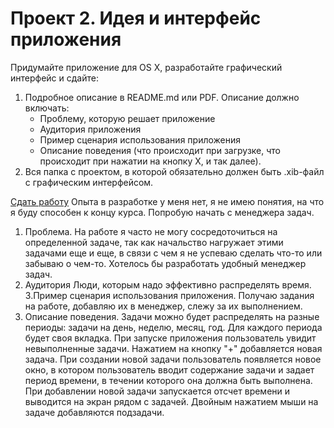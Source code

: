 Проект 2. Идея и интерфейс приложения
=============

Придумайте приложение для OS X, разработайте графический интерфейс и сдайте:

1. Подробное описание в README.md или PDF. Описание должно включать:
	* Проблему, которую решает приложение
	* Аудитория приложения
	* Пример сценария использования приложения
	* Описание поведения (что происходит при загрузке, что происходит при нажатии на кнопку Х, и так далее).
2. Вся папка с проектом, в которой обязательно должен быть .xib-файл с графическим интерфейсом.

[Сдать работу](https://u.hexlet.org/courses/4/assignments/6)
Опыта в разработке у меня нет, я не имею понятия, на что я буду способен к концу курса.
Попробую начать с менеджера задач.
1. Проблема.
На работе я часто не могу сосредоточиться на определенной задаче, так как начальство нагружает этими задачами еще и еще, в связи с чем я не успеваю сделать что-то или забываю о чем-то. Хотелось бы разработать удобный менеджер задач.
2. Аудитория
Люди, которым надо эффективно распределять время.
3.Пример сценария использования приложения.
Получаю задания на работе, добавляю их в менеджер, слежу за их выполнением.
4. Описание поведения.
Задачи можно будет распределять на разные периоды: задачи на день, неделю, месяц, год.
Для каждого периода будет своя вкладка. При запуске приложения пользователь увидит 
невыполненные задачи. Нажатием на кнопку "+" добавляется новая задача. При создании новой 
задачи пользователь появляется новое окно, в котором пользователь вводит содержание 
задачи и задает период времени, в течении которого она должна быть выполнена. При 
добавлении новой задачи запускается отсчет времени и выводится на экран рядом с задачей. 
Двойным нажатием мыши на задаче добавляются подзадачи.
